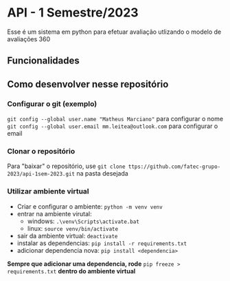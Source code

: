 # API - 1 Semestre/2023

Esse é um sistema em python para efetuar avaliação utlizando o modelo de avaliações 360

## Funcionalidades

## Como desenvolver nesse repositório  
### Configurar o git (exemplo)  
`git config --global user.name "Matheus Marciano"` para configurar o nome  
`git config --global user.email mm.leitea@outlook.com` para configurar o email  

### Clonar o repositório  
Para "baixar" o repositório, use `git clone ttps://github.com/fatec-grupo-2023/api-1sem-2023.git` na pasta desejada  

### Utilizar ambiente virtual  
- Criar e configurar o ambiente: `python -m venv venv`  
- entrar na ambiente virutal:  
  - windows: `.\venv\Scripts\activate.bat`  
  - linux: `source venv/bin/activate`  
- sair da ambiente virtual: `deactivate`  
- instalar as dependencias: `pip install -r requirements.txt`  
- adicionar dependencia nova: `pip install <dependencia>`  

**Sempre que adicionar uma dependencia, rode** `pip freeze > requirements.txt` **dentro do ambiente virtual**  
